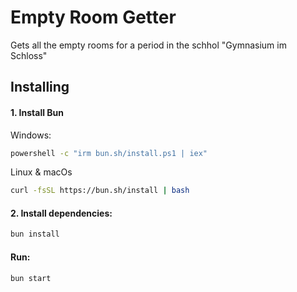 # Empty Room Getter

Gets all the empty rooms for a period in the schhol "Gymnasium im Schloss"

## Installing
#### 1. Install Bun
Windows:
```bash
powershell -c "irm bun.sh/install.ps1 | iex"
```

Linux & macOs
```bash
curl -fsSL https://bun.sh/install | bash
```

#### 2. Install dependencies:
```bash
bun install
```

#### Run:
```bash
bun start
```
